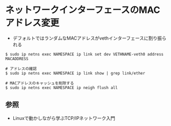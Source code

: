 # ネットワークインターフェースのMACアドレス変更
- デフォルトではランダムなMACアドレスがvethインターフェースに割り振られる

```
$ sudo ip netns exec NAMESPACE ip link set dev VETHNAME-veth0 address MACADDRESS

# アドレスの確認
$ sudo ip netns exec NAMESPACE ip link show | grep link/ether

# MACアドレスのキャッシュを削除する
$ sudo ip netns exec NAMESPACE ip neigh flush all
```

## 参照
- Linuxで動かしながら学ぶTCP/IPネットワーク入門
